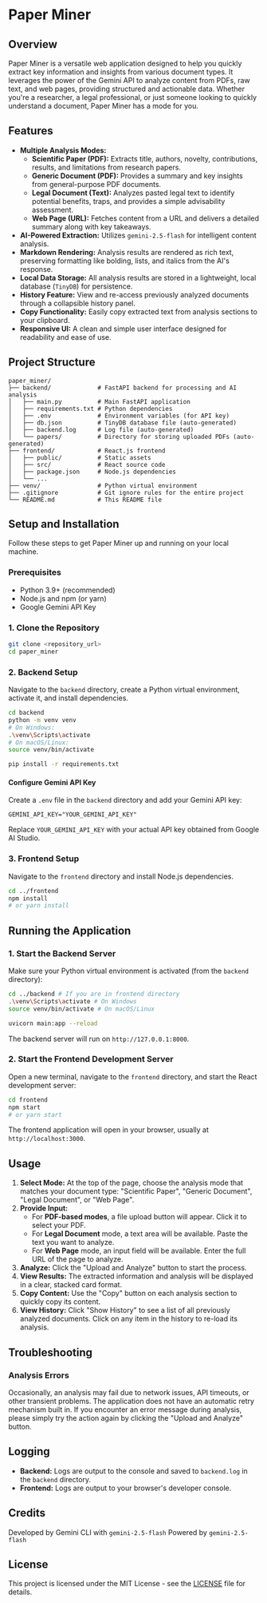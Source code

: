 # Paper Miner

## Overview
Paper Miner is a versatile web application designed to help you quickly extract key information and insights from various document types. It leverages the power of the Gemini API to analyze content from PDFs, raw text, and web pages, providing structured and actionable data. Whether you're a researcher, a legal professional, or just someone looking to quickly understand a document, Paper Miner has a mode for you.

## Features
- **Multiple Analysis Modes:**
    - **Scientific Paper (PDF):** Extracts title, authors, novelty, contributions, results, and limitations from research papers.
    - **Generic Document (PDF):** Provides a summary and key insights from general-purpose PDF documents.
    - **Legal Document (Text):** Analyzes pasted legal text to identify potential benefits, traps, and provides a simple advisability assessment.
    - **Web Page (URL):** Fetches content from a URL and delivers a detailed summary along with key takeaways.
- **AI-Powered Extraction:** Utilizes `gemini-2.5-flash` for intelligent content analysis.
- **Markdown Rendering:** Analysis results are rendered as rich text, preserving formatting like bolding, lists, and italics from the AI's response.
- **Local Data Storage:** All analysis results are stored in a lightweight, local database (`TinyDB`) for persistence.
- **History Feature:** View and re-access previously analyzed documents through a collapsible history panel.
- **Copy Functionality:** Easily copy extracted text from analysis sections to your clipboard.
- **Responsive UI:** A clean and simple user interface designed for readability and ease of use.

## Project Structure
```
paper_miner/
├── backend/             # FastAPI backend for processing and AI analysis
│   ├── main.py          # Main FastAPI application
│   ├── requirements.txt # Python dependencies
│   ├── .env             # Environment variables (for API key)
│   ├── db.json          # TinyDB database file (auto-generated)
│   ├── backend.log      # Log file (auto-generated)
│   └── papers/          # Directory for storing uploaded PDFs (auto-generated)
├── frontend/            # React.js frontend
│   ├── public/          # Static assets
│   ├── src/             # React source code
│   ├── package.json     # Node.js dependencies
│   └── ...
├── venv/                # Python virtual environment
├── .gitignore           # Git ignore rules for the entire project
└── README.md            # This README file
```

## Setup and Installation
Follow these steps to get Paper Miner up and running on your local machine.

### Prerequisites
- Python 3.9+ (recommended)
- Node.js and npm (or yarn)
- Google Gemini API Key

### 1. Clone the Repository
```bash
git clone <repository_url>
cd paper_miner
```

### 2. Backend Setup
Navigate to the `backend` directory, create a Python virtual environment, activate it, and install dependencies.

```bash
cd backend
python -m venv venv
# On Windows:
.\venv\Scripts\activate
# On macOS/Linux:
source venv/bin/activate

pip install -r requirements.txt
```

#### Configure Gemini API Key
Create a `.env` file in the `backend` directory and add your Gemini API key:

```
GEMINI_API_KEY="YOUR_GEMINI_API_KEY"
```

Replace `YOUR_GEMINI_API_KEY` with your actual API key obtained from Google AI Studio.

### 3. Frontend Setup
Navigate to the `frontend` directory and install Node.js dependencies.

```bash
cd ../frontend
npm install
# or yarn install
```

## Running the Application

### 1. Start the Backend Server
Make sure your Python virtual environment is activated (from the `backend` directory):

```bash
cd ../backend # If you are in frontend directory
.\venv\Scripts\activate # On Windows
source venv/bin/activate # On macOS/Linux

uvicorn main:app --reload
```

The backend server will run on `http://127.0.0.1:8000`.

### 2. Start the Frontend Development Server
Open a new terminal, navigate to the `frontend` directory, and start the React development server:

```bash
cd frontend
npm start
# or yarn start
```

The frontend application will open in your browser, usually at `http://localhost:3000`.

## Usage
1.  **Select Mode:** At the top of the page, choose the analysis mode that matches your document type: "Scientific Paper", "Generic Document", "Legal Document", or "Web Page".
2.  **Provide Input:**
    - For **PDF-based modes**, a file upload button will appear. Click it to select your PDF.
    - For **Legal Document** mode, a text area will be available. Paste the text you want to analyze.
    - For **Web Page** mode, an input field will be available. Enter the full URL of the page to analyze.
3.  **Analyze:** Click the "Upload and Analyze" button to start the process.
4.  **View Results:** The extracted information and analysis will be displayed in a clear, stacked card format.
5.  **Copy Content:** Use the "Copy" button on each analysis section to quickly copy its content.
6.  **View History:** Click "Show History" to see a list of all previously analyzed documents. Click on any item in the history to re-load its analysis.

## Troubleshooting

### Analysis Errors
Occasionally, an analysis may fail due to network issues, API timeouts, or other transient problems. The application does not have an automatic retry mechanism built in. If you encounter an error message during analysis, please simply try the action again by clicking the "Upload and Analyze" button.

## Logging
- **Backend:** Logs are output to the console and saved to `backend.log` in the `backend` directory.
- **Frontend:** Logs are output to your browser's developer console.

## Credits
Developed by Gemini CLI with `gemini-2.5-flash`
Powered by `gemini-2.5-flash`

## License

This project is licensed under the MIT License - see the [LICENSE](LICENSE) file for details.
